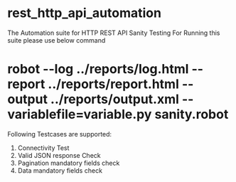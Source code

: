 # rest_http_api_automation
The Automation suite for HTTP REST API Sanity Testing
For Running this suite please use below command
# robot --log ../reports/log.html --report ../reports/report.html --output ../reports/output.xml --variablefile=variable.py sanity.robot

Following Testcases are supported:
1. Connectivity Test
2. Valid JSON response Check
3. Pagination mandatory fields check
4. Data mandatory fields check
